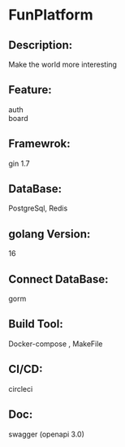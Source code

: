 # FunPlatform
## Description: 
Make the world more interesting
## Feature: 
auth \
board
## Framewrok: 
gin 1.7
## DataBase: 
PostgreSql, Redis
## golang Version: 
16
## Connect DataBase: 
gorm 
## Build Tool: 
Docker-compose , MakeFile
## CI/CD:
circleci
## Doc:
swagger (openapi 3.0)
